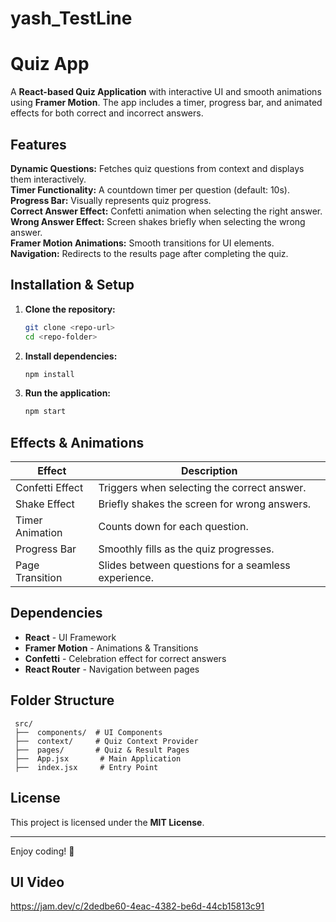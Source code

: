 # yash_TestLine
# Quiz App

A **React-based Quiz Application** with interactive UI and smooth animations using **Framer Motion**. The app includes a timer, progress bar, and animated effects for both correct and incorrect answers.

## Features

 **Dynamic Questions:** Fetches quiz questions from context and displays them interactively.  
 **Timer Functionality:** A countdown timer per question (default: 10s).  
 **Progress Bar:** Visually represents quiz progress.  
 **Correct Answer Effect:**  Confetti animation when selecting the right answer.  
 **Wrong Answer Effect:**  Screen shakes briefly when selecting the wrong answer.  
 **Framer Motion Animations:** Smooth transitions for UI elements.  
 **Navigation:** Redirects to the results page after completing the quiz.  

## Installation & Setup

1. **Clone the repository:**
   ```bash
   git clone <repo-url>
   cd <repo-folder>
   ```
2. **Install dependencies:**
   ```bash
   npm install
   ```
3. **Run the application:**
   ```bash
   npm start
   ```

## Effects & Animations

| Effect | Description |
|--------|-------------|
|  Confetti Effect | Triggers when selecting the correct answer. |
|  Shake Effect | Briefly shakes the screen for wrong answers. |
|  Timer Animation | Counts down for each question. |
|  Progress Bar | Smoothly fills as the quiz progresses. |
|  Page Transition | Slides between questions for a seamless experience. |

## Dependencies

- **React** - UI Framework
- **Framer Motion** - Animations & Transitions
- **Confetti** - Celebration effect for correct answers
- **React Router** - Navigation between pages

## Folder Structure
```
 src/
 ├──  components/  # UI Components
 ├──  context/     # Quiz Context Provider
 ├──  pages/       # Quiz & Result Pages
 ├──  App.jsx       # Main Application
 ├──  index.jsx     # Entry Point
```

## License

This project is licensed under the **MIT License**.

---
Enjoy coding! 🚀


## UI Video

https://jam.dev/c/2dedbe60-4eac-4382-be6d-44cb15813c91
